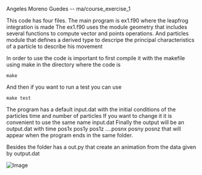 Angeles Moreno Guedes -- ma/course_exercise_1

This code has four files. The main program is ex1.f90 where the leapfrog integration is made
The ex1.f90 uses the module geometry that includes several functions to compute vector and points operations.
And particles module that defines a derived type to descripe the principal characteristics of a particle to describe his movement

In order to use the code is important to first compile it with the makefile using make in the directory where the code is

`make`

And then if you want to run a test you can use

`make test`

The program has a default input.dat with the initial conditions of the particles time and number of particles
If you want to change it it is convenient to use the same name input.dat
Finally the output will be an output.dat with time pos1x pos1y pos1z ....posnx posny posnz that will appear when the program ends in the same
folder.

Besides the folder has a out.py that create an animation from the data given by output.dat

![Image](https://github.com/user-attachments/assets/644dc391-e0ab-47bc-a2ec-1a65e1598d31)

